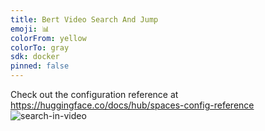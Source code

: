 ```yaml
---
title: Bert Video Search And Jump
emoji: 📊
colorFrom: yellow
colorTo: gray
sdk: docker
pinned: false
---
```


Check out the configuration reference at https://huggingface.co/docs/hub/spaces-config-reference
![search-in-video](https://github.com/sayan1999/BERT-Video-Search-and-Jump/assets/42580224/a1172d1e-31ad-4b30-a219-73211e0fa17c)


